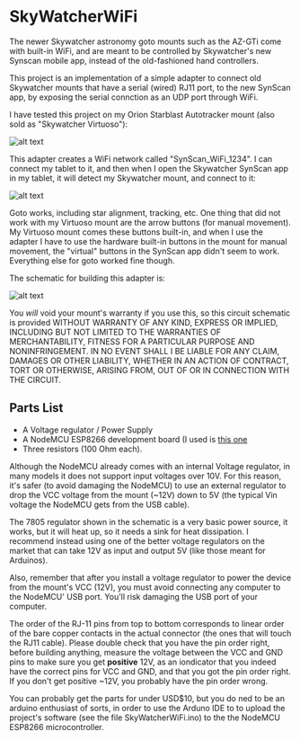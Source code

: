 # SkyWatcherWiFi

The newer Skywatcher astronomy goto mounts such as the AZ-GTi come with built-in WiFi, and are meant to be controlled by Skywatcher's new Synscan mobile app, instead of the old-fashioned hand controllers.

This project is an implementation of a simple adapter to connect old Skywatcher mounts that have a serial (wired) RJ11 port, to the new SynScan app, by exposing the serial connction as an UDP port through WiFi.

I have tested this project on my Orion Starblast Autotracker mount (also sold as "Skywatcher Virtuoso"):

![alt text](https://raw.githubusercontent.com/vlaate/SkyWatcherWiFi/master/mount.jpg "Skywatcher Virtuoso")

This adapter creates a WiFi network called "SynScan_WiFi_1234". I can connect my tablet to it, and then when I open the Skywatcher SynScan app in my tablet, it will detect my Skywatcher mount, and connect to it:

![alt text](https://raw.githubusercontent.com/vlaate/SkyWatcherWiFi/master/Screenshot.jpg "SkyWatcher App")

Goto works, including star alignment, tracking, etc. One thing that did not work with my Virtuoso mount are the arrow buttons (for manual movement). My Virtuoso mount comes these buttons built-in, and when I use the adapter I have to use the hardware built-in buttons in the mount for manual movement, the "virtual" buttons in the SynScan app didn't seem to work. Everything else for goto worked fine though.

The schematic for building this adapter is:

![alt text](https://raw.githubusercontent.com/vlaate/SkyWatcherWiFi/master/circuit.png "SkyWatcher WiFi")

You *will* void your mount's warranty if you use this, so this circuit schematic is provided WITHOUT WARRANTY OF ANY KIND, EXPRESS OR IMPLIED, INCLUDING BUT NOT LIMITED TO THE WARRANTIES OF MERCHANTABILITY, FITNESS FOR A PARTICULAR PURPOSE AND NONINFRINGEMENT. IN NO EVENT SHALL I BE LIABLE FOR ANY CLAIM, DAMAGES OR OTHER LIABILITY, WHETHER IN AN ACTION OF CONTRACT, TORT OR OTHERWISE, ARISING FROM, OUT OF OR IN CONNECTION WITH THE CIRCUIT.

## Parts List

* A Voltage regulator / Power Supply
* A NodeMCU ESP8266 development board (I used is [this one](https://www.amazon.com/gp/product/B010O1G1ES)
* Three resistors (100 Ohm each). 

Although the NodeMCU already comes with an internal Voltage regulator, in many models it does not support input voltages over 10V. For this reason, it's safer (to avoid damaging the NodeMCU) to use an external regulator to drop the VCC voltage from the mount (~12V) down to 5V (the typical Vin voltage the NodeMCU gets from the USB cable).

The 7805 regulator shown in the schematic is a very basic power source, it works, but it will heat up, so it needs a sink for heat dissipation. I recommend instead using one of the better voltage regulators on the market that can take 12V as input and output 5V (like those meant for Arduinos). 

Also, remember that after you install a voltage regulator to power the device from the mount's VCC (12V), you must avoid connecting any computer to the NodeMCU' USB port. You'll risk damaging the USB port of your computer.

The order of the RJ-11 pins from top to bottom corresponds to linear order of the bare copper contacts in the actual connector (the ones that will touch the RJ11 cable). Please double check that you have the pin order right, before building anything, measure the voltage between the VCC and GND pins to make sure you get **positive** 12V, as an iondicator that you indeed have the correct pins for VCC and GND, and that you got the pin order right. If you don't get positive ~12V, you probably have the pin order wrong.

You can probably get the parts for under USD$10, but you do ned to be an arduino enthusiast of sorts, in order to use the Arduno IDE to to upload the project's software (see the file SkyWatcherWiFi.ino) to the the NodeMCU ESP8266 microcontroller.
